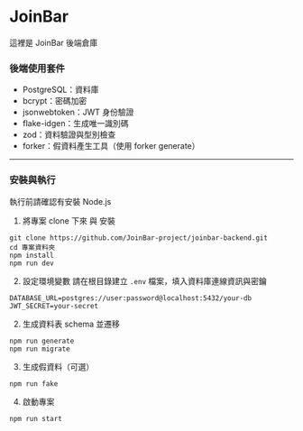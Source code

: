 # JoinBar
這裡是 JoinBar 後端倉庫

### 後端使用套件
- PostgreSQL：資料庫
- bcrypt：密碼加密
- jsonwebtoken：JWT 身份驗證
- flake-idgen：生成唯一識別碼
- zod：資料驗證與型別檢查
- forker：假資料產生工具（使用 forker generate）

---

### 安裝與執行
執行前請確認有安裝 Node.js

1. 將專案 clone 下來 與 安裝
```
git clone https://github.com/JoinBar-project/joinbar-backend.git
cd 專案資料夾
npm install
npm run dev
```

2. 設定環境變數
請在根目錄建立 `.env` 檔案，填入資料庫連線資訊與密鑰
```
DATABASE_URL=postgres://user:password@localhost:5432/your-db
JWT_SECRET=your-secret
```

2. 生成資料表 schema 並遷移
```
npm run generate
npm run migrate
```

3. 生成假資料（可選）
```
npm run fake
```

4. 啟動專案
```
npm run start
```

